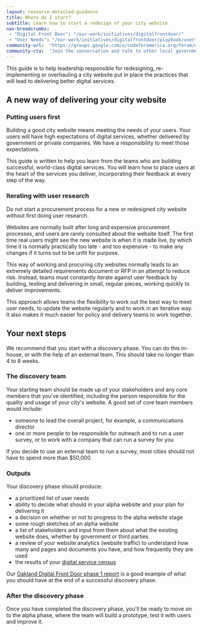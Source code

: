 ```yaml
---
layout: resource-detailed-guidance
title: Where do I start?
subtitle: Learn how to start a redesign of your city website
nav-breadcrumbs:
 - "Digital Front Door": "/our-work/initiatives/digitalfrontdoor/"
 - "User Needs": "/our-work/initiatives/digitalfrontdoor/playbook/user-needs/"
community-url:	"https://groups.google.com/a/codeforamerica.org/forum/#!forum/digital-front-door"
community-cta:	"Join the conversation and talk to other local government staff in our Digital Front Door community."
---
```


This guide is to help leadership responsible for redesigning, re-implementing or overhauling a city website put in place the practices that will lead to delivering better digital services. 

## A new way of delivering your city website

### Putting users first

Building a good city website means meeting the needs of your users. Your users will have high expectations of digital services, whether delivered by government or private companies. We have a responsibility to meet those expectations. 

This guide is written to help you learn from the teams who are building successful, world-class digital services. You will learn how to place users at the heart of the services you deliver, incorporating their feedback at every step of the way. 

### Iterating with user research

Do not start a procurement process for a new or redesigned city website without first doing user research. 

Websites are normally built after long and expensive procurement processes, and users are rarely consulted about the website itself. The first time real users might see the new website is when it is made live, by which time it is normally practically too late - and too expensive - to make any changes if it turns out to be unfit for purpose. 

This way of working and procuring city websites normally leads to an extremely detailed requirements document or RFP in an attempt to reduce risk. Instead, teams must constantly iterate against user feedback by building, testing and delivering in small, regular pieces, working quickly to deliver improvements.

This approach allows teams the flexibility to work out the best way to meet user needs, to update the website regularly and to work in an iterative way. It also makes it much easier for policy and delivery teams to work together.

## Your next steps

We recommend that you start with a discovery phase. You can do this in-house, or with the help of an external team. This should take no longer than 4 to 8 weeks. 

### The discovery team

Your starting team should be made up of your stakeholders and any core members that you've identified, including the person responsible for the quality and usage of your city's website. A good set of core team members would include:

 - someone to lead the overall project, for example, a communications director
 - one or more people to be responsible for outreach and to run a user survey, or to work with a company that can run a survey for you
 
 If you decide to use an external team to run a survey, most cities should not have to spend more than $50,000.

### Outputs

Your discovery phase should produce:

 - a prioritized list of user needs
 - ability to decide what should in your alpha website and your plan for delivering it 
 - a decision on whether or not to progress to the alpha website stage
 - some rough sketches of an alpha website
 - a list of stakeholders and input from them about what the existing website does, whether by government or third parties 
 - a review of your website analytics (website traffic) to understand how many and pages and documents you have, and how frequently they are used
 - the results of your [digital service census](https://service-census.herokuapp.com)

Our [Oakland Digital Front Door phase 1 report](/our-work/initiatives/digitalfrontdoor/oakland-phase1-report/) is a good example of what you should have at the end of a successful discovery phase.  

### After the discovery phase

Once you have completed the discovery phase, you'll be ready to move on to the alpha phase, where the team will build a prototype, test it with users and improve it.

